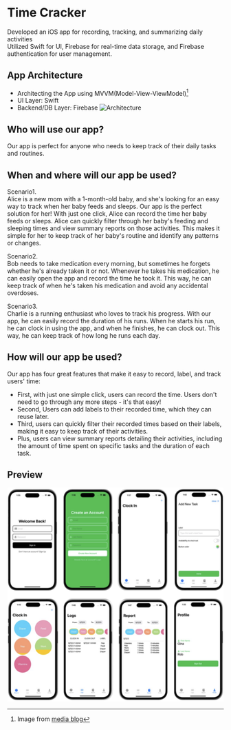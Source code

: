# Time Cracker
Developed an iOS app for recording, tracking, and summarizing daily activities<br/>
Utilized Swift for UI, Firebase for real-time data storage, and Firebase authentication for user management.

## App Architecture
* Architecting the App using MVVM(Model-View-ViewModel)[^1]
* UI Layer: Swift
* Backend/DB Layer: Firebase
![Architecture](https://koenig-media.raywenderlich.com/uploads/2020/07/mvvm-diagram.png)
[^1]:Image from [media blog](https://koenig-media.raywenderlich.com/uploads/2020/07/mvvm-diagram.png)

## Who will use our app?
Our app is perfect for anyone who needs to keep track of their daily tasks and routines.

## When and where will our app be used?
Scenario1.<br />
Alice is a new mom with a 1-month-old baby, and she's looking for an easy way to track when her baby feeds and sleeps. Our app is the perfect solution for her! With just one click, Alice can record the time her baby feeds or sleeps. Alice can quickly filter through her baby's feeding and sleeping times and view summary reports on those activities. This makes it simple for her to keep track of her baby's routine and identify any patterns or changes.

Scenario2.<br />
Bob needs to take medication every morning, but sometimes he forgets whether he's already taken it or not. Whenever he takes his medication, he can easily open the app and record the time he took it. This way, he can keep track of when he's taken his medication and avoid any accidental overdoses.

Scenario3.<br />
Charlie is a running enthusiast who loves to track his progress. With our app, he can easily record the duration of his runs. When he starts his run, he can clock in using the app, and when he finishes, he can clock out. This way, he can keep track of how long he runs each day.

## How will our app be used?
Our app has four great features that make it easy to record, label, and track users' time:<br />
- First, with just one simple click, users can record the time. Users don't need to go through any more steps - it's that easy!
- Second, Users can add labels to their recorded time, which they can reuse later.<br />
- Third, users can quickly filter their recorded times based on their labels, making it easy to keep track of their activities.
- Plus, users can view summary reports detailing their activities, including the amount of time spent on specific tasks and the duration of each task.

## Preview
![Preview](./TimeCrackerPreview.png)
